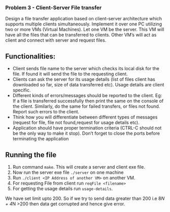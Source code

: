 ### Problem 3 - Client-Server File transfer
Design a file transfer application based on client-server architecture which supports multiple clients
simultaneously. Implement it over one PC utilizing two or more VMs (Virtual Machines). Let one VM be
the server. This VM will have all the files that can be transferred to clients. Other VM’s will act as client
and connect with server and request files.

## Functionalities:
- Client sends file name to the server which checks its local disk for the file. If found it will
send the file to the requesting client.
- Clients can ask the server for its usage details (list of files client has downloaded so far,
size of data transferred etc). Usage details are client specific.
- Different kinds of errors/messages should be reported to the client. Eg: If a file is
transferred successfully then print the same on the console of the client. Similarly, do the
same for failed transfers, or files not found. Report such errors to the client.
- Think how you will differentiate between different types of messages (request for file,
file not found,request for usage details etc).
- Application should have proper termination criteria (CTRL-C should not be the only way
to make it stop). Don’t forget to close the ports before terminating the application

## Running the file
1. Run command `make`. This will create a server and client exe file.
2. Now run the server exe file `./server` on one machine
3. Run `./client <IP Address of another VM>` on another VM. 
4. For requesting File from client run `reqFile <filename>`
5. For getting the usage details run `usage-details`.

We have set limit upto 200. So if we try to send data greater than 200 i.e 8*N + 4*N >200 then data get corrupted and hence give error.

